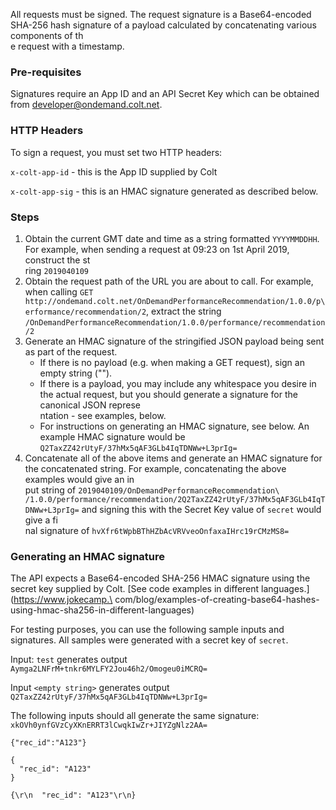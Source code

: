All requests must be signed. The request signature is a Base64-encoded SHA-256 hash signature of a payload calculated  by concatenating various components of th\
e request with a timestamp.

### Pre-requisites

Signatures require an App ID and an API Secret Key which can be obtained from developer@ondemand.colt.net.

### HTTP Headers

To sign a request, you must set two HTTP headers:

```x-colt-app-id``` - this is the App ID supplied by Colt

```x-colt-app-sig``` - this is an HMAC signature generated as described below.

### Steps

1. Obtain the current GMT date and time as a string formatted ```YYYYMMDDHH```. For example, when sending a request at 09:23 on 1st April 2019, construct the st\
ring ```2019040109```
2. Obtain the request path of the URL you are about to call. For example, when calling ```GET http://ondemand.colt.net/OnDemandPerformanceRecommendation/1.0.0/p\
erformance/recommendation/2```, extract the string ```/OnDemandPerformanceRecommendation/1.0.0/performance/recommendation/2```
3. Generate an HMAC signature of the stringified JSON payload being sent as part of the request.
    - If there is no payload (e.g. when making a GET request), sign an empty string ("").
    - If there is a payload, you may include any whitespace you desire in the actual request, but you should generate a signature for the canonical JSON represe\
ntation - see examples, below.
    - For instructions on generating an HMAC signature, see below. An example HMAC signature would be ```Q2TaxZZ42rUtyF/37hMx5qAF3GLb4IqTDNWw+L3prIg=```
4. Concatenate all of the above items and generate an HMAC signature for the concatenated string. For example, concatenating the above examples would give an in\
put string of ```2019040109/OnDemandPerformanceRecommendation\
   /1.0.0/performance/recommendation/2Q2TaxZZ42rUtyF/37hMx5qAF3GLb4IqTDNWw+L3prIg=``` and signing this with the Secret Key value of ```secret``` would give a fi\
nal signature of ```hvXfr6tWpbBThHZbAcVRVveoOnfaxaIHrc19rCMzMS8=```

### Generating an HMAC signature

The API expects a Base64-encoded SHA-256 HMAC signature using the secret key supplied by Colt. [See code examples in different languages.](https://www.jokecamp.\
com/blog/examples-of-creating-base64-hashes-using-hmac-sha256-in-different-languages)

For testing purposes, you can use the following sample inputs and signatures. All samples were generated with a secret key of ```secret```.

Input: ```test``` generates output ```Aymga2LNFrM+tnkr6MYLFY2Jou46h2/Omogeu0iMCRQ=```

Input ```<empty string>``` generates output ```Q2TaxZZ42rUtyF/37hMx5qAF3GLb4IqTDNWw+L3prIg=```

The following inputs should all generate the same signature: ```xkOVh0ynfGVzCyXKnERRT3lCwqkIwZr+JIYZgNlz2AA=```

 ```
{"rec_id":"A123"}
```

```
{
  "rec_id": "A123"
}
```

```
{\r\n  "rec_id": "A123"\r\n}
```
